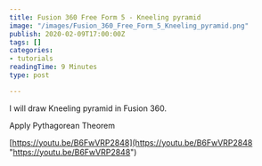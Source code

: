 ```yaml
---
title: Fusion 360 Free Form 5 - Kneeling pyramid
image: "/images/Fusion_360_Free_Form_5_Kneeling_pyramid.png"
publish: 2020-02-09T17:00:00Z
tags: []
categories:
- tutorials
readingTime: 9 Minutes
type: post

---
```

I will draw Kneeling pyramid in Fusion 360.

Apply Pythagorean Theorem

[https://youtu.be/B6FwVRP2848](https://youtu.be/B6FwVRP2848 "https://youtu.be/B6FwVRP2848")